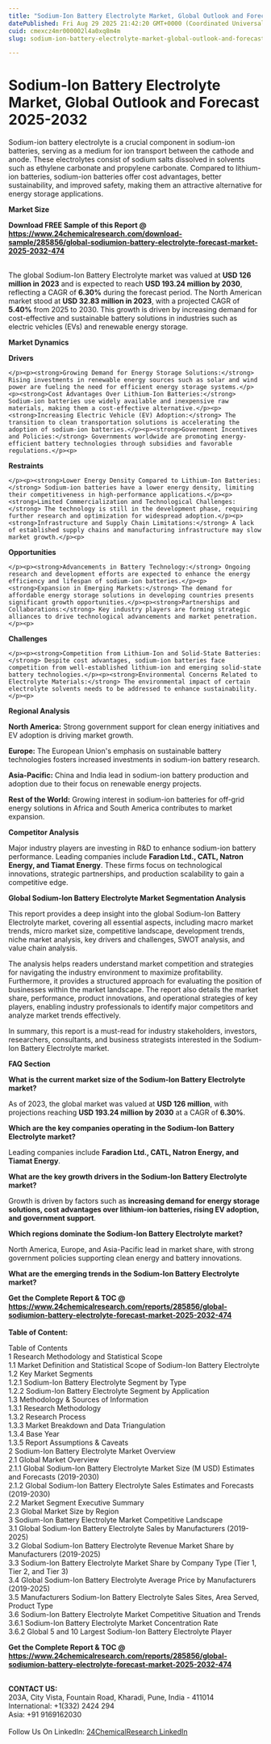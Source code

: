 ```yaml
---
title: "Sodium-Ion Battery Electrolyte Market, Global Outlook and Forecast 2025-2032"
datePublished: Fri Aug 29 2025 21:42:20 GMT+0000 (Coordinated Universal Time)
cuid: cmexcz4mr000002l4a0xq8m4m
slug: sodium-ion-battery-electrolyte-market-global-outlook-and-forecast-2025-2032-1-1-1

---
```


# Sodium-Ion Battery Electrolyte Market, Global Outlook and Forecast 2025-2032

<p>Sodium-ion battery electrolyte is a crucial component in sodium-ion batteries, serving as a medium for ion transport between the cathode and anode. These electrolytes consist of sodium salts dissolved in solvents such as ethylene carbonate and propylene carbonate. Compared to lithium-ion batteries, sodium-ion batteries offer cost advantages, better sustainability, and improved safety, making them an attractive alternative for energy storage applications.</p><p>
<strong>Market Size</strong></p><p>
</p><div><b>Download FREE Sample of this Report @ 
            <a href="https://www.24chemicalresearch.com/download-sample/285856/global-sodiumion-battery-electrolyte-forecast-market-2025-2032-474">
            https://www.24chemicalresearch.com/download-sample/285856/global-sodiumion-battery-electrolyte-forecast-market-2025-2032-474</a></b></div><br><p>The global Sodium-Ion Battery Electrolyte market was valued at <strong>USD 126 million in 2023</strong> and is expected to reach <strong>USD 193.24 million by 2030</strong>, reflecting a CAGR of <strong>6.30%</strong> during the forecast period. The North American market stood at <strong>USD 32.83 million in 2023</strong>, with a projected CAGR of <strong>5.40%</strong> from 2025 to 2030. This growth is driven by increasing demand for cost-effective and sustainable battery solutions in industries such as electric vehicles (EVs) and renewable energy storage.</p><p>
<strong>Market Dynamics</strong></p><p>
<strong>Drivers</strong></p><p>

	</p><p><strong>Growing Demand for Energy Storage Solutions:</strong> Rising investments in renewable energy sources such as solar and wind power are fueling the need for efficient energy storage systems.</p><p><strong>Cost Advantages Over Lithium-Ion Batteries:</strong> Sodium-ion batteries use widely available and inexpensive raw materials, making them a cost-effective alternative.</p><p><strong>Increasing Electric Vehicle (EV) Adoption:</strong> The transition to clean transportation solutions is accelerating the adoption of sodium-ion batteries.</p><p><strong>Government Incentives and Policies:</strong> Governments worldwide are promoting energy-efficient battery technologies through subsidies and favorable regulations.</p><p>
<strong>Restraints</strong></p><p>

	</p><p><strong>Lower Energy Density Compared to Lithium-Ion Batteries:</strong> Sodium-ion batteries have a lower energy density, limiting their competitiveness in high-performance applications.</p><p><strong>Limited Commercialization and Technological Challenges:</strong> The technology is still in the development phase, requiring further research and optimization for widespread adoption.</p><p><strong>Infrastructure and Supply Chain Limitations:</strong> A lack of established supply chains and manufacturing infrastructure may slow market growth.</p><p>
<strong>Opportunities</strong></p><p>

	</p><p><strong>Advancements in Battery Technology:</strong> Ongoing research and development efforts are expected to enhance the energy efficiency and lifespan of sodium-ion batteries.</p><p><strong>Expansion in Emerging Markets:</strong> The demand for affordable energy storage solutions in developing countries presents significant growth opportunities.</p><p><strong>Partnerships and Collaborations:</strong> Key industry players are forming strategic alliances to drive technological advancements and market penetration.</p><p>
<strong>Challenges</strong></p><p>

	</p><p><strong>Competition from Lithium-Ion and Solid-State Batteries:</strong> Despite cost advantages, sodium-ion batteries face competition from well-established lithium-ion and emerging solid-state battery technologies.</p><p><strong>Environmental Concerns Related to Electrolyte Materials:</strong> The environmental impact of certain electrolyte solvents needs to be addressed to enhance sustainability.</p><p>
<strong>Regional Analysis</strong></p><p>
</p><p><strong>North America:</strong> Strong government support for clean energy initiatives and EV adoption is driving market growth.</p><p><strong>Europe:</strong> The European Union's emphasis on sustainable battery technologies fosters increased investments in sodium-ion battery research.</p><p><strong>Asia-Pacific:</strong> China and India lead in sodium-ion battery production and adoption due to their focus on renewable energy projects.</p><p><strong>Rest of the World:</strong> Growing interest in sodium-ion batteries for off-grid energy solutions in Africa and South America contributes to market expansion.</p><p>
<strong>Competitor Analysis</strong></p><p>
</p><p>Major industry players are investing in R&amp;D to enhance sodium-ion battery performance. Leading companies include <strong>Faradion Ltd., CATL, Natron Energy, and Tiamat Energy</strong>. These firms focus on technological innovations, strategic partnerships, and production scalability to gain a competitive edge.</p><p>
<strong>Global Sodium-Ion Battery Electrolyte Market Segmentation Analysis</strong></p><p>
</p><p>This report provides a deep insight into the global Sodium-Ion Battery Electrolyte market, covering all essential aspects, including macro market trends, micro market size, competitive landscape, development trends, niche market analysis, key drivers and challenges, SWOT analysis, and value chain analysis.</p><p>
</p><p>The analysis helps readers understand market competition and strategies for navigating the industry environment to maximize profitability. Furthermore, it provides a structured approach for evaluating the position of businesses within the market landscape. The report also details the market share, performance, product innovations, and operational strategies of key players, enabling industry professionals to identify major competitors and analyze market trends effectively.</p><p>
</p><p>In summary, this report is a must-read for industry stakeholders, investors, researchers, consultants, and business strategists interested in the Sodium-Ion Battery Electrolyte market.</p><p>
<strong>FAQ Section</strong></p><p>
<strong>What is the current market size of the Sodium-Ion Battery Electrolyte market?</strong></p><p>
</p><p>As of 2023, the global market was valued at <strong>USD 126 million</strong>, with projections reaching <strong>USD 193.24 million by 2030</strong> at a CAGR of <strong>6.30%</strong>.</p><p>
<strong>Which are the key companies operating in the Sodium-Ion Battery Electrolyte market?</strong></p><p>
</p><p>Leading companies include <strong>Faradion Ltd., CATL, Natron Energy, and Tiamat Energy</strong>.</p><p>
<strong>What are the key growth drivers in the Sodium-Ion Battery Electrolyte market?</strong></p><p>
</p><p>Growth is driven by factors such as <strong>increasing demand for energy storage solutions, cost advantages over lithium-ion batteries, rising EV adoption, and government support</strong>.</p><p>
<strong>Which regions dominate the Sodium-Ion Battery Electrolyte market?</strong></p><p>
</p><p>North America, Europe, and Asia-Pacific lead in market share, with strong government policies supporting clean energy and battery innovations.</p><p>
<strong>What are the emerging trends in the Sodium-Ion Battery Electrolyte market?</strong></p><p>
</p><p></p>

<div><b>Get the Complete Report & TOC @ 
            <a href="https://www.24chemicalresearch.com/reports/285856/global-sodiumion-battery-electrolyte-forecast-market-2025-2032-474">
            https://www.24chemicalresearch.com/reports/285856/global-sodiumion-battery-electrolyte-forecast-market-2025-2032-474</a></b></div><br>
            <b>Table of Content:</b><p>Table of Contents<br />
1 Research Methodology and Statistical Scope<br />
1.1 Market Definition and Statistical Scope of Sodium-Ion Battery Electrolyte<br />
1.2 Key Market Segments<br />
1.2.1 Sodium-Ion Battery Electrolyte Segment by Type<br />
1.2.2 Sodium-Ion Battery Electrolyte Segment by Application<br />
1.3 Methodology & Sources of Information<br />
1.3.1 Research Methodology<br />
1.3.2 Research Process<br />
1.3.3 Market Breakdown and Data Triangulation<br />
1.3.4 Base Year<br />
1.3.5 Report Assumptions & Caveats<br />
2 Sodium-Ion Battery Electrolyte Market Overview<br />
2.1 Global Market Overview<br />
2.1.1 Global Sodium-Ion Battery Electrolyte Market Size (M USD) Estimates and Forecasts (2019-2030)<br />
2.1.2 Global Sodium-Ion Battery Electrolyte Sales Estimates and Forecasts (2019-2030)<br />
2.2 Market Segment Executive Summary<br />
2.3 Global Market Size by Region<br />
3 Sodium-Ion Battery Electrolyte Market Competitive Landscape<br />
3.1 Global Sodium-Ion Battery Electrolyte Sales by Manufacturers (2019-2025)<br />
3.2 Global Sodium-Ion Battery Electrolyte Revenue Market Share by Manufacturers (2019-2025)<br />
3.3 Sodium-Ion Battery Electrolyte Market Share by Company Type (Tier 1, Tier 2, and Tier 3)<br />
3.4 Global Sodium-Ion Battery Electrolyte Average Price by Manufacturers (2019-2025)<br />
3.5 Manufacturers Sodium-Ion Battery Electrolyte Sales Sites, Area Served, Product Type<br />
3.6 Sodium-Ion Battery Electrolyte Market Competitive Situation and Trends<br />
3.6.1 Sodium-Ion Battery Electrolyte Market Concentration Rate<br />
3.6.2 Global 5 and 10 Largest Sodium-Ion Battery Electrolyte Player</p>

<div><b>Get the Complete Report & TOC @ 
            <a href="https://www.24chemicalresearch.com/reports/285856/global-sodiumion-battery-electrolyte-forecast-market-2025-2032-474">
            https://www.24chemicalresearch.com/reports/285856/global-sodiumion-battery-electrolyte-forecast-market-2025-2032-474</a></b></div><br>

<b>CONTACT US:</b><br>
            203A, City Vista, Fountain Road, Kharadi, Pune, India - 411014<br>
            International: +1(332) 2424 294<br>
            Asia: +91 9169162030 <br><br>
            Follow Us On LinkedIn: <a href="https://www.linkedin.com/company/24chemicalresearch/">24ChemicalResearch LinkedIn</a>